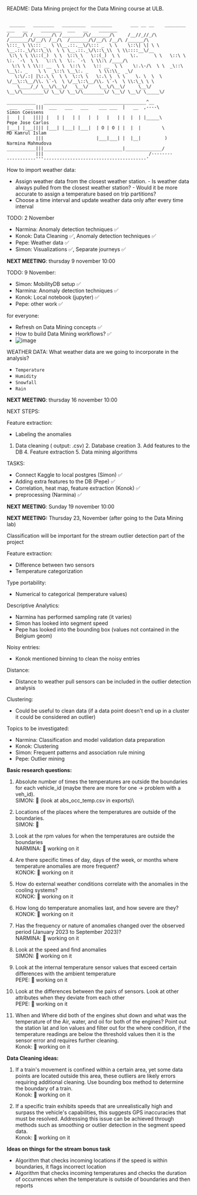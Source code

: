 README: 
Data Mining project for the Data Mining course at ULB.

```

 ______   ________   _________  ________       ___ __ __    ________  ___   __     ________  ___   __    _______     
/_____/\ /_______/\ /________/\/_______/\     /__//_//_/\  /_______/\/__/\ /__/\  /_______/\/__/\ /__/\ /______/\    
\:::_ \ \\::: _  \ \\__.::.__\/\::: _  \ \    \::\| \| \ \ \__.::._\/\::\_\\  \ \ \__.::._\/\::\_\\  \ \\::::__\/__  
 \:\ \ \ \\::(_)  \ \  \::\ \   \::(_)  \ \    \:.      \ \   \::\ \  \:. `-\  \ \   \::\ \  \:. `-\  \ \\:\ /____/\ 
  \:\ \ \ \\:: __  \ \  \::\ \   \:: __  \ \    \:.\-/\  \ \  _\::\ \__\:. _    \ \  _\::\ \__\:. _    \ \\:\\_  _\/ 
   \:\/.:| |\:.\ \  \ \  \::\ \   \:.\ \  \ \    \. \  \  \ \/__\::\__/\\. \`-\  \ \/__\::\__/\\. \`-\  \ \\:\_\ \ \ 
    \____/_/ \__\/\__\/   \__\/    \__\/\__\/     \__\/ \__\/\________\/ \__\/ \__\/\________\/ \__\/ \__\/ \_____\/ 

```

```
___________   _______________________________________^__
 ___   ___ |||  ___   ___   ___    ___ ___  |   __  ,----\                     Simon Coessens
|   | |   |||| |   | |   | |   |  |   |   | |  |  | |_____\                      Pepe Jose Carlos
|___| |___|||| |___| |___| |___|  | O | O | |  |  |        \                       MD Kamrul Islam
           |||                    |___|___| |  |__|         )                        Narmina Mahmudova
___________|||______________________________|______________/
           |||                                        /--------
-----------'''---------------------------------------'
```

How to import weather data: 
  - Assign weather data from the closest weather station.
        - Is weather data always pulled from the closest weather station?
        - Would it be more accurate to assign a temperature based on trip partitions?
  - Choose a time interval and update weather data only after every time interval



TODO: 2 November
  - Narmina: Anomaly detection techniques ✅
  - Konok: Data Cleaning ✅, Anomaly detection techniques ✅
  - Pepe: Weather data ✅
  - Simon: Visualizations ✅, Separate journeys ✅

**NEXT MEETING**: thursday 9 november 10:00 

TODO: 9 November:
  - Simon: MobilityDB setup ✅
  - Narmina: Anomaly detection techniques ✅
  - Konok: Local notebook (jupyter) ✅
  - Pepe: other work ✅

for  everyone: 
  - Refresh on Data Mining concepts ✅
  - How to build Data Mining workflows? ✅
  - ![image](https://github.com/simoncoessens/DataMining/assets/129620441/c3b7423b-24a5-4186-ad73-a1e03bacf0ac)



WEATHER DATA: 
What weather data are we going to incorporate in the analysis? 
- ``Temperature``
- ```Humidity```
- ````Snowfall````
- ```Rain```

**NEXT MEETING**: thursday 16 november 10:00 


NEXT STEPS: 

Feature extraction: 
- Labeling the anomalies


 1. Data cleaning ( output: .csv)
	2.	Database creation
	3.	Add features to the DB
	4.	Feature extraction
	5.	Data mining algorithms

TASKS: 
- Connect Kaggle to local postgres (Simon) ✅
- Adding extra features to the DB (Pepe) ✅
- Correlation, heat map, feature extraction (Konok) ✅
- preprocessing (Narmina) ✅


**NEXT MEETING**: Sunday 19 november 10:00 


**NEXT MEETING:** Thursday 23, November (after going to the Data Mining lab)

Classification will be important for the stream outlier detection part of the project

Feature extraction:
- Difference between two sensors
- Temperature categorization

Type portability:
- Numerical to categorical (temperature values)

Descriptive Analytics:
- Narmina has performed sampling rate (it varies)
- Simon has looked into segment speed
- Pepe has looked into the bounding box (values not contained in the Belgium geom)

Noisy entries:
- Konok mentioned binning to clean the noisy entries

Distance:
- Distance to weather pull sensors can be included in the outlier detection analysis

Clustering:
- Could be useful to clean data (if a data point doesn't end up in a cluster it could be considered an outlier)

Topics to be investigated:
- Narmina: Classification and model validation data preparation
- Konok: Clustering
- Simon: Frequent patterns and association rule mining
- Pepe: Outlier mining


**Basic research questions:**
1. Absolute number of times the temperatures are outside the boundaries for each vehicle_id (maybe there are more for one -> problem with a veh_id).\
	SIMON: 🔄 (look at abs_occ_temp.csv in exports)\


2.  Locations of the places where the temperatures are outside of the boundaries.\
	SIMON: 🔄 


3.  Look at the rpm values for when the temperatures are outside the boundaries\
   	NARMINA: 🔄 working on it


4. Are there specific times of day, days of the week, or months where temperature anomalies are more frequent?\
   	KONOK: 🔄  working on it


5. How do external weather conditions correlate with the anomalies in the cooling systems?\
   	KONOK: 🔄  working on it


6. How long do temperature anomalies last, and how severe are they?\
   	KONOK: 🔄  working on it


7.  Has the frequency or nature of anomalies changed over the observed period (January 2023 to September 2023)?\
   	NARMINA: 🔄 working on it


8. Look at the speed and find anomalies\
   	SIMON: 🔄 working on it


9. Look at the internal temperature sensor values that exceed certain differences with the ambient temperature\
	PEPE: 🔄 working on it


10. Look at the differences between the pairs of sensors. Look at other attributes when they deviate from each other \
	PEPE: 🔄 working on it

11. When and Where did both of the engines shut down and what was the temperature of the Air, water, and oil for both of the engines? Point out the station lat and lon values and filter out for the where condition, if the temperature readings are below the threshold values then it is the sensor error and requires further cleaning. \
Konok: 🔄 working on it

**Data Cleaning ideas:**
1. If a train's movement is confined within a certain area, yet some data points are located outside this area, these outliers are likely errors requiring additional cleaning.  Use bounding box method to determine the boundary of a train. \
Konok: 🔄 working on it

3. If a specific train exhibits speeds that are unrealistically high and surpass the vehicle's capabilities, this suggests GPS inaccuracies that must be resolved. Addressing this issue can be achieved through methods such as smoothing or outlier detection in the segment speed data. \
Konok: 🔄 working on it


**Ideas on things for the stream bonus task**
- Algorithm that checks incoming locations if the speed is within boundaries, it flags incorrect location
- Algorithm that checks incoming temperatures and checks the duration of occurrences when the temperature is outside of boundaries and then reports
